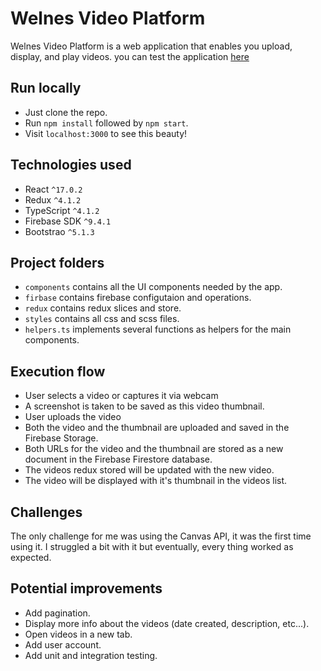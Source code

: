 # Welnes Video Platform

Welnes Video Platform is a web application that enables you upload, display, and play videos. you can test the application [here](https://welnes-video-platform.vercel.app/)

## Run locally

- Just clone the repo.
- Run `npm install` followed by `npm start`.
- Visit `localhost:3000` to see this beauty!

## Technologies used

- React `^17.0.2`
- Redux `^4.1.2`
- TypeScript `^4.1.2`
- Firebase SDK `^9.4.1`
- Bootstrao `^5.1.3`

## Project folders

- `components` contains all the UI components needed by the app.
- `firbase` contains firebase configutaion and operations.
- `redux` contains redux slices and store.
- `styles` contains all css and scss files.
- `helpers.ts` implements several functions as helpers for the main components.

## Execution flow

- User selects a video or captures it via webcam
- A screenshot is taken to be saved as this video thumbnail.
- User uploads the video
- Both the video and the thumbnail are uploaded and saved in the Firebase Storage.
- Both URLs for the video and the thumbnail are stored as a new document in the Firebase Firestore database.
- The videos redux stored will be updated with the new video.
- The video will be displayed with it's thumbnail in the videos list.

## Challenges

The only challenge for me was using the Canvas API, it was the first time using it. I struggled a bit with it but eventually, every thing worked as expected.

## Potential improvements

- Add pagination.
- Display more info about the videos (date created, description, etc...).
- Open videos in a new tab.
- Add user account.
- Add unit and integration testing.
